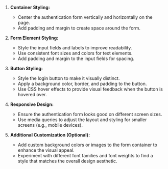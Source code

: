 
1. **Container Styling:**
   - Center the authentication form vertically and horizontally on the page.
   - Add padding and margin to create space around the form.

2. **Form Element Styling:**
   - Style the input fields and labels to improve readability.
   - Use consistent font sizes and colors for text elements.
   - Add padding and margin to the input fields for spacing.

3. **Button Styling:**
   - Style the login button to make it visually distinct.
   - Apply a background color, border, and padding to the button.
   - Use CSS hover effects to provide visual feedback when the button is hovered over.

4. **Responsive Design:**
   - Ensure the authentication form looks good on different screen sizes.
   - Use media queries to adjust the layout and styling for smaller screens (e.g., mobile devices).

5. **Additional Customization (Optional):**
   - Add custom background colors or images to the form container to enhance the visual appeal.
   - Experiment with different font families and font weights to find a style that matches the overall design aesthetic.


